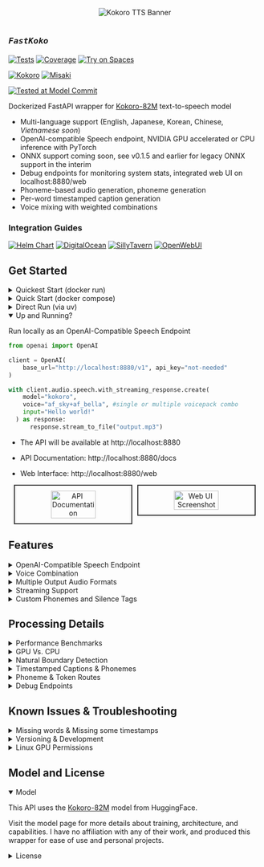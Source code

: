 <p align="center">
  <img src="githubbanner.png" alt="Kokoro TTS Banner">
</p>

# <sub><sub>_`FastKoko`_ </sub></sub>
[![Tests](https://img.shields.io/badge/tests-69-darkgreen)]()
[![Coverage](https://img.shields.io/badge/coverage-54%25-tan)]()
[![Try on Spaces](https://img.shields.io/badge/%F0%9F%A4%97%20Try%20on-Spaces-blue)](https://huggingface.co/spaces/Remsky/Kokoro-TTS-Zero)

[![Kokoro](https://img.shields.io/badge/kokoro-0.9.2-BB5420)](https://github.com/hexgrad/kokoro)
[![Misaki](https://img.shields.io/badge/misaki-0.9.3-B8860B)](https://github.com/hexgrad/misaki)

[![Tested at Model Commit](https://img.shields.io/badge/last--tested--model--commit-1.0::9901c2b-blue)](https://huggingface.co/hexgrad/Kokoro-82M/commit/9901c2b79161b6e898b7ea857ae5298f47b8b0d6)

Dockerized FastAPI wrapper for [Kokoro-82M](https://huggingface.co/hexgrad/Kokoro-82M) text-to-speech model
- Multi-language support (English, Japanese, Korean, Chinese, _Vietnamese soon_)
- OpenAI-compatible Speech endpoint, NVIDIA GPU accelerated or CPU inference with PyTorch 
- ONNX support coming soon, see v0.1.5 and earlier for legacy ONNX support in the interim
- Debug endpoints for monitoring system stats, integrated web UI on localhost:8880/web
- Phoneme-based audio generation, phoneme generation
- Per-word timestamped caption generation
- Voice mixing with weighted combinations

### Integration Guides
 [![Helm Chart](https://img.shields.io/badge/Helm%20Chart-black?style=flat&logo=helm&logoColor=white)](https://github.com/remsky/Kokoro-FastAPI/wiki/Setup-Kubernetes) [![DigitalOcean](https://img.shields.io/badge/DigitalOcean-black?style=flat&logo=digitalocean&logoColor=white)](https://github.com/remsky/Kokoro-FastAPI/wiki/Integrations-DigitalOcean) [![SillyTavern](https://img.shields.io/badge/SillyTavern-black?style=flat&color=red)](https://github.com/remsky/Kokoro-FastAPI/wiki/Integrations-SillyTavern)
[![OpenWebUI](https://img.shields.io/badge/OpenWebUI-black?style=flat&color=white)](https://github.com/remsky/Kokoro-FastAPI/wiki/Integrations-OpenWebUi)
## Get Started

<details>
<summary>Quickest Start (docker run)</summary>


Pre built images are available to run, with arm/multi-arch support, and baked in models
Refer to the core/config.py file for a full list of variables which can be managed via the environment

```bash
# the `latest` tag can be used, though it may have some unexpected bonus features which impact stability.
 Named versions should be pinned for your regular usage.
 Feedback/testing is always welcome

docker run -p 8880:8880 ghcr.io/remsky/kokoro-fastapi-cpu:latest # CPU, or:
docker run --gpus all -p 8880:8880 ghcr.io/remsky/kokoro-fastapi-gpu:latest  #NVIDIA GPU
```


</details>

<details>

<summary>Quick Start (docker compose) </summary>

1. Install prerequisites, and start the service using Docker Compose (Full setup including UI):
   - Install [Docker](https://www.docker.com/products/docker-desktop/)
   - Clone the repository:
        ```bash
        git clone https://github.com/remsky/Kokoro-FastAPI.git
        cd Kokoro-FastAPI

        cd docker/gpu  # For GPU support
        # or cd docker/cpu  # For CPU support
        docker compose up --build

        # *Note for Apple Silicon (M1/M2) users:
        # The current GPU build relies on CUDA, which is not supported on Apple Silicon.  
        # If you are on an M1/M2/M3 Mac, please use the `docker/cpu` setup.  
        # MPS (Apple's GPU acceleration) support is planned but not yet available.

        # Models will auto-download, but if needed you can manually download:
        python docker/scripts/download_model.py --output api/src/models/v1_0

        # Or run directly via UV:
        ./start-gpu.sh  # For GPU support
        ./start-cpu.sh  # For CPU support
        ```
</details>
<details>
<summary>Direct Run (via uv) </summary>

1. Install prerequisites ():
   - Install [astral-uv](https://docs.astral.sh/uv/)
   - Install [espeak-ng](https://github.com/espeak-ng/espeak-ng) in your system if you want it available as a fallback for unknown words/sounds. The upstream libraries may attempt to handle this, but results have varied.
   - Clone the repository:
        ```bash
        git clone https://github.com/remsky/Kokoro-FastAPI.git
        cd Kokoro-FastAPI
        ```
        
        Run the [model download script](https://github.com/remsky/Kokoro-FastAPI/blob/master/docker/scripts/download_model.py) if you haven't already
     
        Start directly via UV (with hot-reload)
        
        Linux and macOS
        ```bash
        ./start-cpu.sh OR
        ./start-gpu.sh 
        ```

        Windows
        ```powershell
        .\start-cpu.ps1 OR
        .\start-gpu.ps1 
        ```

</details>

<details open>
<summary> Up and Running? </summary>


Run locally as an OpenAI-Compatible Speech Endpoint
    
```python
from openai import OpenAI

client = OpenAI(
    base_url="http://localhost:8880/v1", api_key="not-needed"
)

with client.audio.speech.with_streaming_response.create(
    model="kokoro",
    voice="af_sky+af_bella", #single or multiple voicepack combo
    input="Hello world!"
  ) as response:
      response.stream_to_file("output.mp3")
```
  
- The API will be available at http://localhost:8880
- API Documentation: http://localhost:8880/docs

- Web Interface: http://localhost:8880/web

<div align="center" style="display: flex; justify-content: center; gap: 10px;">
  <img src="assets/docs-screenshot.png" width="42%" alt="API Documentation" style="border: 2px solid #333; padding: 10px;">
  <img src="assets/webui-screenshot.png" width="42%" alt="Web UI Screenshot" style="border: 2px solid #333; padding: 10px;">
</div>

</details>

## Features 

<details>
<summary>OpenAI-Compatible Speech Endpoint</summary>

```python
# Using OpenAI's Python library
from openai import OpenAI
client = OpenAI(base_url="http://localhost:8880/v1", api_key="not-needed")
response = client.audio.speech.create(
    model="kokoro",  
    voice="af_bella+af_sky", # see /api/src/core/openai_mappings.json to customize
    input="Hello world!",
    response_format="mp3"
)

response.stream_to_file("output.mp3")
```
Or Via Requests:
```python
import requests


response = requests.get("http://localhost:8880/v1/audio/voices")
voices = response.json()["voices"]

# Generate audio
response = requests.post(
    "http://localhost:8880/v1/audio/speech",
    json={
        "model": "kokoro",  
        "input": "Hello world!",
        "voice": "af_bella",
        "response_format": "mp3",  # Supported: mp3, wav, opus, flac
        "speed": 1.0
    }
)

# Save audio
with open("output.mp3", "wb") as f:
    f.write(response.content)
```

Quick tests (run from another terminal):
```bash
python examples/assorted_checks/test_openai/test_openai_tts.py # Test OpenAI Compatibility
python examples/assorted_checks/test_voices/test_all_voices.py # Test all available voices
```
</details>

<details>
<summary>Voice Combination</summary>

- Weighted voice combinations using ratios (e.g., "af_bella(2)+af_heart(1)" for 67%/33% mix)
- Ratios are automatically normalized to sum to 100%
- Available through any endpoint by adding weights in parentheses
- Saves generated voicepacks for future use

Combine voices and generate audio:
```python
import requests
response = requests.get("http://localhost:8880/v1/audio/voices")
voices = response.json()["voices"]

# Example 1: Simple voice combination (50%/50% mix)
response = requests.post(
    "http://localhost:8880/v1/audio/speech",
    json={
        "input": "Hello world!",
        "voice": "af_bella+af_sky",  # Equal weights
        "response_format": "mp3"
    }
)

# Example 2: Weighted voice combination (67%/33% mix)
response = requests.post(
    "http://localhost:8880/v1/audio/speech",
    json={
        "input": "Hello world!",
        "voice": "af_bella(2)+af_sky(1)",  # 2:1 ratio = 67%/33%
        "response_format": "mp3"
    }
)

# Example 3: Download combined voice as .pt file
response = requests.post(
    "http://localhost:8880/v1/audio/voices/combine",
    json="af_bella(2)+af_sky(1)"  # 2:1 ratio = 67%/33%
)

# Save the .pt file
with open("combined_voice.pt", "wb") as f:
    f.write(response.content)

# Use the downloaded voice file
response = requests.post(
    "http://localhost:8880/v1/audio/speech",
    json={
        "input": "Hello world!",
        "voice": "combined_voice",  # Use the saved voice file
        "response_format": "mp3"
    }
)

```
<p align="center">
  <img src="assets/voice_analysis.png" width="80%" alt="Voice Analysis Comparison" style="border: 2px solid #333; padding: 10px;">
</p>
</details>

<details>
<summary>Multiple Output Audio Formats</summary>

- mp3
- wav
- opus 
- flac
- m4a
- pcm

<p align="center">
<img src="assets/format_comparison.png" width="80%" alt="Audio Format Comparison" style="border: 2px solid #333; padding: 10px;">
</p>

</details>

<details>
<summary>Streaming Support</summary>

```python
# OpenAI-compatible streaming
from openai import OpenAI
client = OpenAI(
    base_url="http://localhost:8880/v1", api_key="not-needed")

# Stream to file
with client.audio.speech.with_streaming_response.create(
    model="kokoro",
    voice="af_bella",
    input="Hello world!"
) as response:
    response.stream_to_file("output.mp3")

# Stream to speakers (requires PyAudio)
import pyaudio
player = pyaudio.PyAudio().open(
    format=pyaudio.paInt16, 
    channels=1, 
    rate=24000, 
    output=True
)

with client.audio.speech.with_streaming_response.create(
    model="kokoro",
    voice="af_bella",
    response_format="pcm",
    input="Hello world!"
) as response:
    for chunk in response.iter_bytes(chunk_size=1024):
        player.write(chunk)
```

Or via requests:
```python
import requests

response = requests.post(
    "http://localhost:8880/v1/audio/speech",
    json={
        "input": "Hello world!",
        "voice": "af_bella",
        "response_format": "pcm"
    },
    stream=True
)

for chunk in response.iter_content(chunk_size=1024):
    if chunk:
        # Process streaming chunks
        pass
```

<p align="center">
  <img src="assets/gpu_first_token_timeline_openai.png" width="45%" alt="GPU First Token Timeline" style="border: 2px solid #333; padding: 10px; margin-right: 1%;">
  <img src="assets/cpu_first_token_timeline_stream_openai.png" width="45%" alt="CPU First Token Timeline" style="border: 2px solid #333; padding: 10px;">
</p>

Key Streaming Metrics:
- First token latency @ chunksize
    - ~300ms  (GPU) @ 400 
    - ~3500ms (CPU) @ 200 (older i7)
    - ~<1s    (CPU) @ 200 (M3 Pro)
- Adjustable chunking settings for real-time playback 

*Note: Artifacts in intonation can increase with smaller chunks*
</details>

<details>
<summary>Custom Phonemes and Silence Tags</summary>

- Custom Phoneme: `[<text>](/phoneme/)`
- Silence Tag: `[silent <duration>]`

Example:

```text
I [live](/lɪv/) in a city.  [silent 3s] Many concerts are broadcast [live](/lˈIv/).
```

</details>

## Processing Details
<details>
<summary>Performance Benchmarks</summary>

Benchmarking was performed on generation via the local API using text lengths up to feature-length books (~1.5 hours output), measuring processing time and realtime factor. Tests were run on: 
- Windows 11 Home w/ WSL2 
- NVIDIA 4060Ti 16gb GPU @ CUDA 12.1
- 11th Gen i7-11700 @ 2.5GHz
- 64gb RAM
- WAV native output
- H.G. Wells - The Time Machine (full text)

<p align="center">
  <img src="assets/gpu_processing_time.png" width="45%" alt="Processing Time" style="border: 2px solid #333; padding: 10px; margin-right: 1%;">
  <img src="assets/gpu_realtime_factor.png" width="45%" alt="Realtime Factor" style="border: 2px solid #333; padding: 10px;">
</p>

Key Performance Metrics:
- Realtime Speed: Ranges between 35x-100x (generation time to output audio length)
- Average Processing Rate: 137.67 tokens/second (cl100k_base)
</details>
<details>
<summary>GPU Vs. CPU</summary>

```bash
# GPU: Requires NVIDIA GPU with CUDA 12.8 support (~35x-100x realtime speed)
cd docker/gpu
docker compose up --build

# CPU: PyTorch CPU inference
cd docker/cpu
docker compose up --build

```
*Note: Overall speed may have reduced somewhat with the structural changes to accommodate streaming. Looking into it* 
</details>

<details>
<summary>Natural Boundary Detection</summary>

- Automatically splits and stitches at sentence boundaries 
- Helps to reduce artifacts and allow long form processing as the base model is only currently configured for approximately 30s output

The model is capable of processing up to a 510 phonemized token chunk at a time, however, this can often lead to 'rushed' speech or other artifacts. An additional layer of chunking is applied in the server, that creates flexible chunks with a `TARGET_MIN_TOKENS` , `TARGET_MAX_TOKENS`, and `ABSOLUTE_MAX_TOKENS` which are configurable via environment variables, and set to 175, 250, 450 by default

</details>

<details>
<summary>Timestamped Captions & Phonemes</summary>

Generate audio with word-level timestamps without streaming:
```python
import requests
import base64
import json

response = requests.post(
    "http://localhost:8880/dev/captioned_speech",
    json={
        "model": "kokoro",
        "input": "Hello world!",
        "voice": "af_bella",
        "speed": 1.0,
        "response_format": "mp3",
        "stream": False,
    },
    stream=False
)

with open("output.mp3","wb") as f:

    audio_json=json.loads(response.content)
    
    # Decode base 64 stream to bytes
    chunk_audio=base64.b64decode(audio_json["audio"].encode("utf-8"))
    
    # Process streaming chunks
    f.write(chunk_audio)
    
    # Print word level timestamps
    print(audio_json["timestamps"])
```

Generate audio with word-level timestamps with streaming:
```python
import requests
import base64
import json

response = requests.post(
    "http://localhost:8880/dev/captioned_speech",
    json={
        "model": "kokoro",
        "input": "Hello world!",
        "voice": "af_bella",
        "speed": 1.0,
        "response_format": "mp3",
        "stream": True,
    },
    stream=True
)

f=open("output.mp3","wb")
for chunk in response.iter_lines(decode_unicode=True):
    if chunk:
        chunk_json=json.loads(chunk)
        
        # Decode base 64 stream to bytes
        chunk_audio=base64.b64decode(chunk_json["audio"].encode("utf-8"))
        
        # Process streaming chunks
        f.write(chunk_audio)
        
        # Print word level timestamps
        print(chunk_json["timestamps"])
```
</details>

<details>
<summary>Phoneme & Token Routes</summary>

Convert text to phonemes and/or generate audio directly from phonemes:
```python
import requests

def get_phonemes(text: str, language: str = "a"):
    """Get phonemes and tokens for input text"""
    response = requests.post(
        "http://localhost:8880/dev/phonemize",
        json={"text": text, "language": language}  # "a" for American English
    )
    response.raise_for_status()
    result = response.json()
    return result["phonemes"], result["tokens"]

def generate_audio_from_phonemes(phonemes: str, voice: str = "af_bella"):
    """Generate audio from phonemes"""
    response = requests.post(
        "http://localhost:8880/dev/generate_from_phonemes",
        json={"phonemes": phonemes, "voice": voice},
        headers={"Accept": "audio/wav"}
    )
    if response.status_code != 200:
        print(f"Error: {response.text}")
        return None
    return response.content

# Example usage
text = "Hello world!"
try:
    # Convert text to phonemes
    phonemes, tokens = get_phonemes(text)
    print(f"Phonemes: {phonemes}")  # e.g. ðɪs ɪz ˈoʊnli ɐ tˈɛst
    print(f"Tokens: {tokens}")      # Token IDs including start/end tokens

    # Generate and save audio
    if audio_bytes := generate_audio_from_phonemes(phonemes):
        with open("speech.wav", "wb") as f:
            f.write(audio_bytes)
        print(f"Generated {len(audio_bytes)} bytes of audio")
except Exception as e:
    print(f"Error: {e}")
```

See `examples/phoneme_examples/generate_phonemes.py` for a sample script.
</details>

<details>
<summary>Debug Endpoints</summary>

Monitor system state and resource usage with these endpoints:

- `/debug/threads` - Get thread information and stack traces
- `/debug/storage` - Monitor temp file and output directory usage
- `/debug/system` - Get system information (CPU, memory, GPU)
- `/debug/session_pools` - View ONNX session and CUDA stream status

Useful for debugging resource exhaustion or performance issues.
</details>

## Known Issues & Troubleshooting

<details>
<summary>Missing words & Missing some timestamps</summary>

The api will automaticly do text normalization on input text which may incorrectly remove or change some phrases. This can be disabled by adding `"normalization_options":{"normalize": false}` to your request json:
```python
import requests

response = requests.post(
    "http://localhost:8880/v1/audio/speech",
    json={
        "input": "Hello world!",
        "voice": "af_heart",
        "response_format": "pcm",
        "normalization_options":
        {
            "normalize": False
        }
    },
    stream=True
)

for chunk in response.iter_content(chunk_size=1024):
    if chunk:
        # Process streaming chunks
        pass
```
  
</details>

<details>
<summary>Versioning & Development</summary>

**Branching Strategy:**
*   **`release` branch:** Contains the latest stable build, recommended for production use. Docker images tagged with specific versions (e.g., `v0.3.0`) are built from this branch.
*   **`master` branch:** Used for active development. It may contain experimental features, ongoing changes, or fixes not yet in a stable release. Use this branch if you want the absolute latest code, but be aware it might be less stable. The `latest` Docker tag often points to builds from this branch.

Note: This is a *development* focused project at its core. 

If you run into trouble, you may have to roll back a version on the release tags if something comes up, or build up from source and/or troubleshoot + submit a PR.

Free and open source is a community effort, and there's only really so many hours in a day. If you'd like to support the work, feel free to open a PR, buy me a coffee, or report any bugs/features/etc you find during use.

  <a href="https://www.buymeacoffee.com/remsky" target="_blank">
    <img 
      src="https://cdn.buymeacoffee.com/buttons/v2/default-violet.png" 
      alt="Buy Me A Coffee" 
      style="height: 30px !important;width: 110px !important;"
    >
  </a>

  
</details>

<details>
<summary>Linux GPU Permissions</summary>

Some Linux users may encounter GPU permission issues when running as non-root. 
Can't guarantee anything, but here are some common solutions, consider your security requirements carefully

### Option 1: Container Groups (Likely the best option)
```yaml
services:
  kokoro-tts:
    # ... existing config ...
    group_add:
      - "video"
      - "render"
```

### Option 2: Host System Groups
```yaml
services:
  kokoro-tts:
    # ... existing config ...
    user: "${UID}:${GID}"
    group_add:
      - "video"
```
Note: May require adding host user to groups: `sudo usermod -aG docker,video $USER` and system restart.

### Option 3: Device Permissions (Use with caution)
```yaml
services:
  kokoro-tts:
    # ... existing config ...
    devices:
      - /dev/nvidia0:/dev/nvidia0
      - /dev/nvidiactl:/dev/nvidiactl
      - /dev/nvidia-uvm:/dev/nvidia-uvm
```
⚠️ Warning: Reduces system security. Use only in development environments.

Prerequisites: NVIDIA GPU, drivers, and container toolkit must be properly configured.

Visit [NVIDIA Container Toolkit installation](https://docs.nvidia.com/datacenter/cloud-native/container-toolkit/latest/install-guide.html) for more detailed information

</details>

## Model and License

<details open>
<summary>Model</summary>

This API uses the [Kokoro-82M](https://huggingface.co/hexgrad/Kokoro-82M) model from HuggingFace. 

Visit the model page for more details about training, architecture, and capabilities. I have no affiliation with any of their work, and produced this wrapper for ease of use and personal projects.
</details>
<details>
<summary>License</summary>
This project is licensed under the Apache License 2.0 - see below for details:

- The Kokoro model weights are licensed under Apache 2.0 (see [model page](https://huggingface.co/hexgrad/Kokoro-82M))
- The FastAPI wrapper code in this repository is licensed under Apache 2.0 to match
- The inference code adapted from StyleTTS2 is MIT licensed

The full Apache 2.0 license text can be found at: https://www.apache.org/licenses/LICENSE-2.0
</details>
